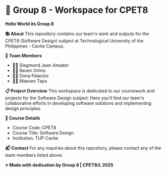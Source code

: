 # 🚀 Group 8 - Workspace for CPET8
**Hello World its Group 8**


**📚 About**
This repository contains our team's work and outputs for the CPET8 (Software Design) subject at Technological University of the Philippines - Cavite Campus.


**👥 Team Members**
- 👨‍💻 Siegmond Jean Amador
- 👨‍💻 Raven Orlino
- 👩‍💻 Dona Palacios
- 👨‍💻 Maeven Tapa

**📋 Project Overview**
This workspace is dedicated to our coursework and projects for the Software Design subject. Here you'll find our team's collaborative efforts in developing software solutions and implementing design principles.

**🎯 Course Details**
- Course Code: CPET8
- Course Title: Software Design
- Institution: TUP Cavite

**📬 Contact**
For any inquiries about this repository, please contact any of the team members listed above.

**⭐ Made with dedication by Group 8 | CPET8/L 2025**
